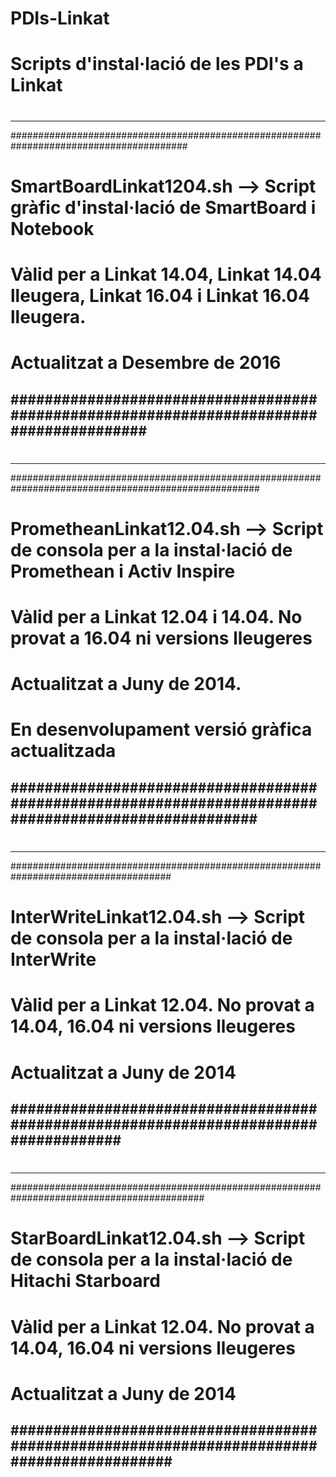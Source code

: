 # PDIs-Linkat
#
# Scripts d'instal·lació de les PDI's a Linkat
#
#
----------------------------------------------------------------------------------------
########################################################################################
# SmartBoardLinkat1204.sh  --> Script gràfic d'instal·lació de SmartBoard i Notebook
# Vàlid per a Linkat 14.04, Linkat 14.04 lleugera, Linkat 16.04 i Linkat 16.04 lleugera.
# Actualitzat a Desembre de 2016
########################################################################################
----------------------------------------------------------------------------------------
#
-----------------------------------------------------------------------------------------------------
#####################################################################################################
# PrometheanLinkat12.04.sh  --> Script de consola per a la instal·lació de Promethean i Activ Inspire
# Vàlid per a Linkat 12.04 i 14.04. No provat a 16.04 ni versions lleugeres
# Actualitzat a Juny de 2014. 
# En desenvolupament versió gràfica actualitzada
#####################################################################################################
-----------------------------------------------------------------------------------------------------
#
-------------------------------------------------------------------------------------
#####################################################################################
# InterWriteLinkat12.04.sh  --> Script de consola per a la instal·lació de InterWrite
# Vàlid per a Linkat 12.04. No provat a 14.04, 16.04 ni versions lleugeres
# Actualitzat a Juny de 2014
#####################################################################################
-------------------------------------------------------------------------------------
#
-------------------------------------------------------------------------------------------
###########################################################################################
# StarBoardLinkat12.04.sh  --> Script de consola per a la instal·lació de Hitachi Starboard
# Vàlid per a Linkat 12.04. No provat a 14.04, 16.04 ni versions lleugeres
# Actualitzat a Juny de 2014
###########################################################################################
-------------------------------------------------------------------------------------------
#
#
